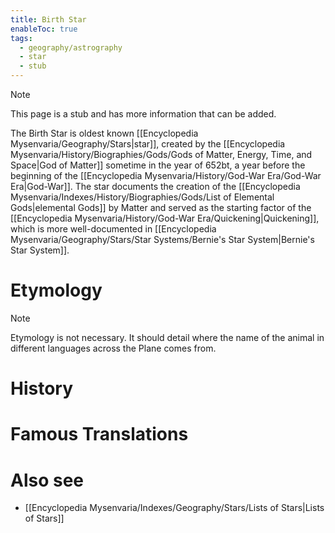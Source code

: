 ```yaml
---
title: Birth Star
enableToc: true
tags:
  - geography/astrography
  - star
  - stub
---
```


> [!note]
> This page is a stub and has more information that can be added.

The Birth Star is oldest known [[Encyclopedia Mysenvaria/Geography/Stars|star]], created by the [[Encyclopedia Mysenvaria/History/Biographies/Gods/Gods of Matter, Energy, Time, and Space|God of Matter]] sometime in the year of 652bt, a year before the beginning of the [[Encyclopedia Mysenvaria/History/God-War Era/God-War Era|God-War]]. The star documents the creation of the [[Encyclopedia Mysenvaria/Indexes/History/Biographies/Gods/List of Elemental Gods|elemental Gods]] by Matter and served as the starting factor of the [[Encyclopedia Mysenvaria/History/God-War Era/Quickening|Quickening]], which is more well-documented in [[Encyclopedia Mysenvaria/Geography/Stars/Star Systems/Bernie's Star System|Bernie's Star System]].
# Etymology

> [!note]
> Etymology is not necessary. It should detail where the name of the animal in different languages across the Plane comes from.
# History

# Famous Translations

# Also see
- [[Encyclopedia Mysenvaria/Indexes/Geography/Stars/Lists of Stars|Lists of Stars]]

